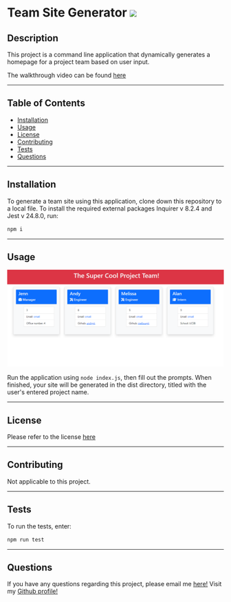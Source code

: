   # Team Site Generator <a href="https://opensource.org/licenses/MIT"><img src="https://img.shields.io/badge/license-MIT-blue?style=for-the-badge"></a>

## Description

This project is a command line application that dynamically generates a homepage for a project team based on user input. 

The walkthrough video can be found [here](https://www.youtube.com/watch?v=tev6qnnt-XQ)
****

## Table of Contents
* [Installation](#installation)
* [Usage](#usage)
* [License](#license)
* [Contributing](#contributing)
* [Tests](#tests)
* [Questions](#questions)

****
## Installation

To generate a team site using this application, clone down this repository to a local file. To install the required external packages Inquirer v 8.2.4 and Jest v 24.8.0, run:

```md
npm i
```

****
## Usage

![screenshot of generated site](./src/sitescreenshot.png)

Run the application using `node index.js`, then fill out the prompts. When finished, your site will be generated in the dist directory, titled with the user's entered project name.

****
## License

Please refer to the license <a href="https://opensource.org/licenses/MIT">here</a>

****
## Contributing

Not applicable to this project.

****
## Tests

To run the tests, enter:
```md
npm run test
```

****
## Questions

If you have any questions regarding this project, please email me <a href="mailto:email">here!</a>
Visit my <a href="https://www.github.com/jennnmarshall">Github profile!</a>